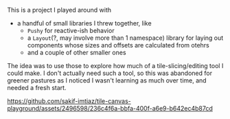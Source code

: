 This is a project I played around with
- a handful of small libraries I threw together, like
  - `Pushy` for reactive-ish behavior
  - a `Layout`(?, may involve more than 1 namespace) library for laying out components whose sizes and offsets are calculated from otehrs
  - and a couple of other smaller ones

The idea was to use those to explore how much of a tile-slicing/editing tool I could make. I don't actually need such a tool, so this was abandoned for greener pastures as I noticed I wasn't learning as much over time, and needed a fresh start.


https://github.com/sakif-imtiaz/tile-canvas-playground/assets/2496598/236c4f6a-bbfa-400f-a6e9-b642ec4b87cd

